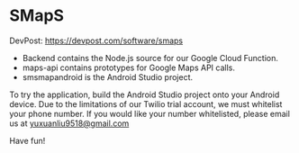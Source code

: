 # SMapS

DevPost: https://devpost.com/software/smaps

- Backend contains the Node.js source for our Google Cloud Function.
- maps-api contains prototypes for Google Maps API calls.
- smsmapandroid is the Android Studio project.

To try the application, build the Android Studio project onto your Android device. Due to the limitations of our Twilio trial account, we must whitelist your phone number. If you would like your number whitelisted, please email us at yuxuanliu9518@gmail.com

Have fun!
